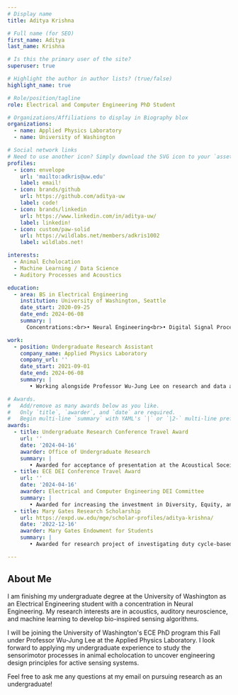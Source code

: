 ```yaml
---
# Display name
title: Aditya Krishna

# Full name (for SEO)
first_name: Aditya
last_name: Krishna

# Is this the primary user of the site?
superuser: true

# Highlight the author in author lists? (true/false)
highlight_name: true

# Role/position/tagline
role: Electrical and Computer Engineering PhD Student

# Organizations/Affiliations to display in Biography blox
organizations:
  - name: Applied Physics Laboratory
  - name: University of Washington

# Social network links
# Need to use another icon? Simply download the SVG icon to your `assets/media/icons/` folder.
profiles:
  - icon: envelope
    url: 'mailto:adkris@uw.edu'
    label: email!
  - icon: brands/github
    url: https://github.com/aditya-uw
    label: code!
  - icon: brands/linkedin
    url: https://www.linkedin.com/in/aditya-uw/
    label: linkedin!
  - icon: custom/paw-solid
    url: https://wildlabs.net/members/adkris1002
    label: wildlabs.net!

interests:
  - Animal Echolocation
  - Machine Learning / Data Science
  - Auditory Processes and Acoustics

education:
  - area: BS in Electrical Engineering
    institution: University of Washington, Seattle
    date_start: 2020-09-25
    date_end: 2024-06-08
    summary: |      
      Concentrations:<br>• Neural Engineering<br>• Digital Signal Processing

work:
  - position: Undergraduate Research Assistant
    company_name: Applied Physics Laboratory
    company_url: ''
    date_start: 2021-09-01
    date_end: 2024-06-08
    summary: |
       • Working alongside Professor Wu-Jung Lee on research and data analysis<br>• Collected field data on bat calls for application of machine learning tools<br>• Led efforts in developing a consistent and disciplined passive acoustic monitoring program from the nearby urban natural area

# Awards.
#   Add/remove as many awards below as you like.
#   Only `title`, `awarder`, and `date` are required.
#   Begin multi-line `summary` with YAML's `|` or `|2-` multi-line prefix and indent 2 spaces below.
awards:
  - title: Undergraduate Research Conference Travel Award
    url: ''
    date: '2024-04-16'
    awarder: Office of Undergraduate Research
    summary: |
       • Awarded for acceptance of presentation at the Acoustical Soceity of America conference as an undergraduate student
  - title: ECE DEI Conference Travel Award
    url: ''
    date: '2024-04-16'
    awarder: Electrical and Computer Engineering DEI Committee
    summary: |
       • Awarded for increasing the investment in Diversity, Equity, and Inclusion (DEI) at the Acoustical Soceity of America conference
  - title: Mary Gates Research Scholarship
    url: https://expd.uw.edu/mge/scholar-profiles/aditya-krishna/
    date: '2022-12-16'
    awarder: Mary Gates Endowment for Students
    summary: |
       • Awarded for research project of investigating duty cycle-based subsampling for passive acoustic bat monitorings

---
```


## About Me

I am finishing my undergraduate degree at the University of Washington as an Electrical Engineering student with a concentration in Neural Engineering. My research interests are in acoustics, auditory neuroscience, and machine learning to develop bio-inspired sensing algorithms.

I will be joining the University of Washington's ECE PhD program this Fall under Professor Wu-Jung Lee at the Applied Physics Laboratory. I look forward to applying my undergraduate experience to study the sensorimotor processes in animal echolocation to uncover engineering design principles for active sensing systems.

Feel free to ask me any questions at my email on pursuing research as an undergraduate!